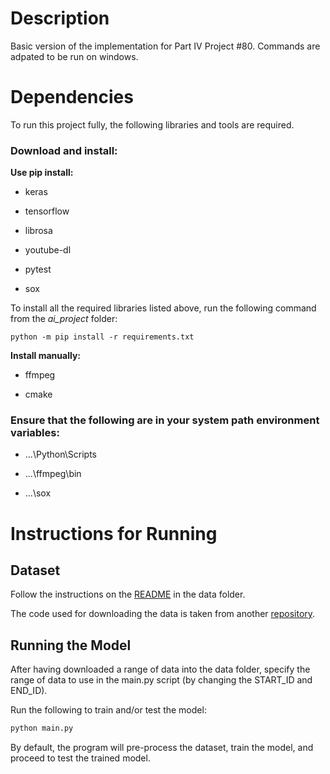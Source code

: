 # Description
Basic version of the implementation for Part IV Project #80. Commands are adpated to be run on windows.

# Dependencies

To run this project fully, the following libraries and tools are required.

### Download and install:

**Use pip install:**

* keras

* tensorflow

* librosa

* youtube-dl

* pytest

* sox

To install all the required libraries listed above, run the following command from the *ai_project* folder:

```
python -m pip install -r requirements.txt
```

**Install manually:**

* ffmpeg

* cmake

### Ensure that the following are in your system path environment variables:

* ...\Python\Scripts

* ...\ffmpeg\bin

* ...\sox

# Instructions for Running

## Dataset

Follow the instructions on the [README](https://github.com/ktam069/Audio-visual_speech_separation_basic/tree/master/data) in the data folder.

The code used for downloading the data is taken from another [repository](https://github.com/bill9800/speech_separation).

## Running the Model

After having downloaded a range of data into the data folder, specify the range of data to use in the main.py script (by changing the START_ID and END_ID).

Run the following to train and/or test the model:

```python
python main.py
```

By default, the program will pre-process the dataset, train the model, and proceed to test the trained model.

